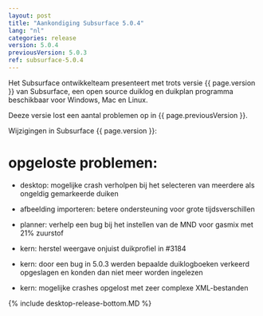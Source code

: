 ```yaml
---
layout: post
title: "Aankondiging Subsurface 5.0.4"
lang: "nl"
categories: release
version: 5.0.4
previousVersion: 5.0.3
ref: subsurface-5.0.4
---
```


Het Subsurface ontwikkelteam presenteert met trots versie {{ page.version }} van Subsurface, een open source duiklog en duikplan programma beschikbaar voor Windows, Mac en Linux.

Deeze versie lost een aantal problemen op in {{ page.previousVersion }}.

Wijzigingen in Subsurface {{ page.version }}:

# opgeloste problemen:

- desktop: mogelijke crash verholpen bij het selecteren van meerdere als ongeldig gemarkeerde duiken

- afbeelding importeren: betere ondersteuning voor grote tijdsverschillen

- planner: verhelp een bug bij het instellen van de MND voor gasmix met 21% zuurstof

- kern: herstel weergave onjuist duikprofiel in #3184

- kern: door een bug in 5.0.3 werden bepaalde duiklogboeken verkeerd opgeslagen en konden dan niet meer worden ingelezen

- kern: mogelijke crashes opgelost met zeer complexe XML-bestanden


{% include desktop-release-bottom.MD %}
